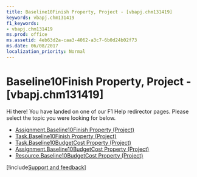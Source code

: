 ```yaml
---
title: Baseline10Finish Property, Project - [vbapj.chm131419]
keywords: vbapj.chm131419
f1_keywords:
- vbapj.chm131419
ms.prod: office
ms.assetid: 4eb63d2a-caa3-4062-a3c7-6b0d24b02f73
ms.date: 06/08/2017
localization_priority: Normal
---
```



# Baseline10Finish Property, Project - [vbapj.chm131419]

Hi there! You have landed on one of our F1 Help redirector pages. Please select the topic you were looking for below.

- [Assignment.Baseline10Finish Property (Project)](http://msdn.microsoft.com/library/0d67a0c2-035e-80be-a588-4ea95b2da4c0%28Office.15%29.aspx)
- [Task.Baseline10Finish Property (Project)](http://msdn.microsoft.com/library/26c00d19-a907-50f1-511b-011a1797a49a%28Office.15%29.aspx)
- [Task.Baseline10BudgetCost Property (Project)](http://msdn.microsoft.com/library/3df1a2f6-4441-7222-f1e1-282730f0ef52%28Office.15%29.aspx)
- [Assignment.Baseline10BudgetCost Property (Project)](http://msdn.microsoft.com/library/75705ad0-4da0-2fd3-1dda-33042313d9c1%28Office.15%29.aspx)
- [Resource.Baseline10BudgetCost Property (Project)](http://msdn.microsoft.com/library/13ee0552-7ecb-de11-c806-575cdf6ef847%28Office.15%29.aspx)

[!include[Support and feedback](~/includes/feedback-boilerplate.md)]